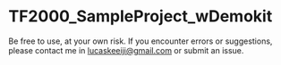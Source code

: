 # TF2000_SampleProject_wDemokit
Be free to use, at your own risk.  If you encounter errors or suggestions, please contact me in lucaskeeiji@gmail.com or submit an issue.
